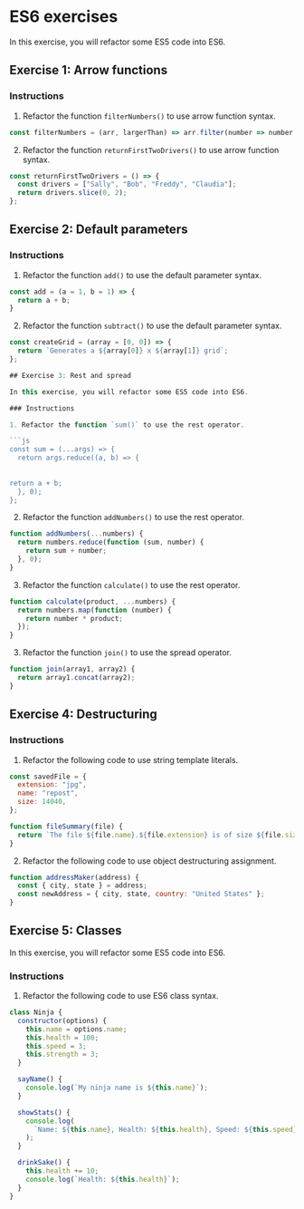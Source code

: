 # ES6 exercises

In this exercise, you will refactor some ES5 code into ES6.

## Exercise 1: Arrow functions

### Instructions

1. Refactor the function `filterNumbers()` to use arrow function syntax.

```js
const filterNumbers = (arr, largerThan) => arr.filter(number => number > largerThan);
```

2. Refactor the function `returnFirstTwoDrivers()` to use arrow function syntax.

```js
const returnFirstTwoDrivers = () => {
  const drivers = ["Sally", "Bob", "Freddy", "Claudia"];
  return drivers.slice(0, 2);
};

```

## Exercise 2: Default parameters

### Instructions

1. Refactor the function `add()` to use the default parameter syntax.

```js
const add = (a = 1, b = 1) => {
  return a + b;
}
```

2. Refactor the function `subtract()` to use the default parameter syntax.

```js
const createGrid = (array = [0, 0]) => {
  return `Generates a ${array[0]} x ${array[1]} grid`;
};

## Exercise 3: Rest and spread

In this exercise, you will refactor some ES5 code into ES6.

### Instructions

1. Refactor the function `sum()` to use the rest operator.

```js
const sum = (...args) => {
  return args.reduce((a, b) => {
    
   
return a + b;
  }, 0);
};
```

2. Refactor the function `addNumbers()` to use the rest operator.

```js
function addNumbers(...numbers) {
  return numbers.reduce(function (sum, number) {
    return sum + number;
  }, 0);
}
```

3. Refactor the function `calculate()` to use the rest operator.

```js
function calculate(product, ...numbers) {
  return numbers.map(function (number) {
    return number * product;
  });
}
```

3. Refactor the function `join()` to use the spread operator.

```js
function join(array1, array2) {
  return array1.concat(array2);
}
```

## Exercise 4: Destructuring

### Instructions

1. Refactor the following code to use string template literals.

```js
const savedFile = {
  extension: "jpg",
  name: "repost",
  size: 14040,
};

function fileSummary(file) {
  return `The file ${file.name}.${file.extension} is of size ${file.size}.`;
}
```

2. Refactor the following code to use object destructuring assignment.

```js
function addressMaker(address) {
  const { city, state } = address;
  const newAddress = { city, state, country: "United States" };
}

```

## Exercise 5: Classes

In this exercise, you will refactor some ES5 code into ES6.

### Instructions

1. Refactor the following code to use ES6 class syntax.

```js
class Ninja {
  constructor(options) {
    this.name = options.name;
    this.health = 100;
    this.speed = 3;
    this.strength = 3;
  }

  sayName() {
    console.log(`My ninja name is ${this.name}`);
  }

  showStats() {
    console.log(
      `Name: ${this.name}, Health: ${this.health}, Speed: ${this.speed}, Strength: ${this.strength}`
    );
  }

  drinkSake() {
    this.health += 10;
    console.log(`Health: ${this.health}`);
  }
}

```
